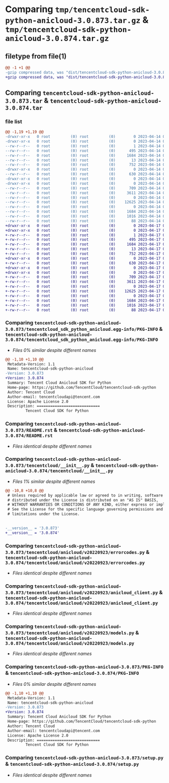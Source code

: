 # Comparing `tmp/tencentcloud-sdk-python-anicloud-3.0.873.tar.gz` & `tmp/tencentcloud-sdk-python-anicloud-3.0.874.tar.gz`

## filetype from file(1)

```diff
@@ -1 +1 @@
-gzip compressed data, was "dist/tencentcloud-sdk-python-anicloud-3.0.873.tar", last modified: Fri Apr 14 00:15:01 2023, max compression
+gzip compressed data, was "dist/tencentcloud-sdk-python-anicloud-3.0.874.tar", last modified: Mon Apr 17 00:15:45 2023, max compression
```

## Comparing `tencentcloud-sdk-python-anicloud-3.0.873.tar` & `tencentcloud-sdk-python-anicloud-3.0.874.tar`

### file list

```diff
@@ -1,19 +1,19 @@
-drwxr-xr-x   0 root         (0) root         (0)        0 2023-04-14 00:15:01.000000 tencentcloud-sdk-python-anicloud-3.0.873/
-drwxr-xr-x   0 root         (0) root         (0)        0 2023-04-14 00:15:01.000000 tencentcloud-sdk-python-anicloud-3.0.873/tencentcloud_sdk_python_anicloud.egg-info/
--rw-r--r--   0 root         (0) root         (0)        1 2023-04-14 00:15:01.000000 tencentcloud-sdk-python-anicloud-3.0.873/tencentcloud_sdk_python_anicloud.egg-info/dependency_links.txt
--rw-r--r--   0 root         (0) root         (0)      495 2023-04-14 00:15:01.000000 tencentcloud-sdk-python-anicloud-3.0.873/tencentcloud_sdk_python_anicloud.egg-info/SOURCES.txt
--rw-r--r--   0 root         (0) root         (0)     1684 2023-04-14 00:15:01.000000 tencentcloud-sdk-python-anicloud-3.0.873/tencentcloud_sdk_python_anicloud.egg-info/PKG-INFO
--rw-r--r--   0 root         (0) root         (0)       13 2023-04-14 00:15:01.000000 tencentcloud-sdk-python-anicloud-3.0.873/tencentcloud_sdk_python_anicloud.egg-info/top_level.txt
--rw-r--r--   0 root         (0) root         (0)      752 2023-04-14 00:15:01.000000 tencentcloud-sdk-python-anicloud-3.0.873/README.rst
-drwxr-xr-x   0 root         (0) root         (0)        0 2023-04-14 00:15:01.000000 tencentcloud-sdk-python-anicloud-3.0.873/tencentcloud/
--rw-r--r--   0 root         (0) root         (0)      630 2023-04-14 00:15:01.000000 tencentcloud-sdk-python-anicloud-3.0.873/tencentcloud/__init__.py
-drwxr-xr-x   0 root         (0) root         (0)        0 2023-04-14 00:15:01.000000 tencentcloud-sdk-python-anicloud-3.0.873/tencentcloud/anicloud/
-drwxr-xr-x   0 root         (0) root         (0)        0 2023-04-14 00:15:01.000000 tencentcloud-sdk-python-anicloud-3.0.873/tencentcloud/anicloud/v20220923/
--rw-r--r--   0 root         (0) root         (0)      709 2023-04-14 00:15:01.000000 tencentcloud-sdk-python-anicloud-3.0.873/tencentcloud/anicloud/v20220923/errorcodes.py
--rw-r--r--   0 root         (0) root         (0)     3611 2023-04-14 00:15:01.000000 tencentcloud-sdk-python-anicloud-3.0.873/tencentcloud/anicloud/v20220923/anicloud_client.py
--rw-r--r--   0 root         (0) root         (0)        0 2023-04-14 00:15:01.000000 tencentcloud-sdk-python-anicloud-3.0.873/tencentcloud/anicloud/v20220923/__init__.py
--rw-r--r--   0 root         (0) root         (0)    12625 2023-04-14 00:15:01.000000 tencentcloud-sdk-python-anicloud-3.0.873/tencentcloud/anicloud/v20220923/models.py
--rw-r--r--   0 root         (0) root         (0)        0 2023-04-14 00:15:01.000000 tencentcloud-sdk-python-anicloud-3.0.873/tencentcloud/anicloud/__init__.py
--rw-r--r--   0 root         (0) root         (0)     1684 2023-04-14 00:15:01.000000 tencentcloud-sdk-python-anicloud-3.0.873/PKG-INFO
--rw-r--r--   0 root         (0) root         (0)     1016 2023-04-14 00:15:01.000000 tencentcloud-sdk-python-anicloud-3.0.873/setup.py
--rw-r--r--   0 root         (0) root         (0)       88 2023-04-14 00:15:01.000000 tencentcloud-sdk-python-anicloud-3.0.873/setup.cfg
+drwxr-xr-x   0 root         (0) root         (0)        0 2023-04-17 00:15:45.000000 tencentcloud-sdk-python-anicloud-3.0.874/
+drwxr-xr-x   0 root         (0) root         (0)        0 2023-04-17 00:15:45.000000 tencentcloud-sdk-python-anicloud-3.0.874/tencentcloud_sdk_python_anicloud.egg-info/
+-rw-r--r--   0 root         (0) root         (0)        1 2023-04-17 00:15:45.000000 tencentcloud-sdk-python-anicloud-3.0.874/tencentcloud_sdk_python_anicloud.egg-info/dependency_links.txt
+-rw-r--r--   0 root         (0) root         (0)      495 2023-04-17 00:15:45.000000 tencentcloud-sdk-python-anicloud-3.0.874/tencentcloud_sdk_python_anicloud.egg-info/SOURCES.txt
+-rw-r--r--   0 root         (0) root         (0)     1684 2023-04-17 00:15:45.000000 tencentcloud-sdk-python-anicloud-3.0.874/tencentcloud_sdk_python_anicloud.egg-info/PKG-INFO
+-rw-r--r--   0 root         (0) root         (0)       13 2023-04-17 00:15:45.000000 tencentcloud-sdk-python-anicloud-3.0.874/tencentcloud_sdk_python_anicloud.egg-info/top_level.txt
+-rw-r--r--   0 root         (0) root         (0)      752 2023-04-17 00:15:45.000000 tencentcloud-sdk-python-anicloud-3.0.874/README.rst
+drwxr-xr-x   0 root         (0) root         (0)        0 2023-04-17 00:15:45.000000 tencentcloud-sdk-python-anicloud-3.0.874/tencentcloud/
+-rw-r--r--   0 root         (0) root         (0)      630 2023-04-17 00:15:45.000000 tencentcloud-sdk-python-anicloud-3.0.874/tencentcloud/__init__.py
+drwxr-xr-x   0 root         (0) root         (0)        0 2023-04-17 00:15:45.000000 tencentcloud-sdk-python-anicloud-3.0.874/tencentcloud/anicloud/
+drwxr-xr-x   0 root         (0) root         (0)        0 2023-04-17 00:15:45.000000 tencentcloud-sdk-python-anicloud-3.0.874/tencentcloud/anicloud/v20220923/
+-rw-r--r--   0 root         (0) root         (0)      709 2023-04-17 00:15:45.000000 tencentcloud-sdk-python-anicloud-3.0.874/tencentcloud/anicloud/v20220923/errorcodes.py
+-rw-r--r--   0 root         (0) root         (0)     3611 2023-04-17 00:15:45.000000 tencentcloud-sdk-python-anicloud-3.0.874/tencentcloud/anicloud/v20220923/anicloud_client.py
+-rw-r--r--   0 root         (0) root         (0)        0 2023-04-17 00:15:45.000000 tencentcloud-sdk-python-anicloud-3.0.874/tencentcloud/anicloud/v20220923/__init__.py
+-rw-r--r--   0 root         (0) root         (0)    12625 2023-04-17 00:15:45.000000 tencentcloud-sdk-python-anicloud-3.0.874/tencentcloud/anicloud/v20220923/models.py
+-rw-r--r--   0 root         (0) root         (0)        0 2023-04-17 00:15:45.000000 tencentcloud-sdk-python-anicloud-3.0.874/tencentcloud/anicloud/__init__.py
+-rw-r--r--   0 root         (0) root         (0)     1684 2023-04-17 00:15:45.000000 tencentcloud-sdk-python-anicloud-3.0.874/PKG-INFO
+-rw-r--r--   0 root         (0) root         (0)     1016 2023-04-17 00:15:45.000000 tencentcloud-sdk-python-anicloud-3.0.874/setup.py
+-rw-r--r--   0 root         (0) root         (0)       88 2023-04-17 00:15:45.000000 tencentcloud-sdk-python-anicloud-3.0.874/setup.cfg
```

### Comparing `tencentcloud-sdk-python-anicloud-3.0.873/tencentcloud_sdk_python_anicloud.egg-info/PKG-INFO` & `tencentcloud-sdk-python-anicloud-3.0.874/tencentcloud_sdk_python_anicloud.egg-info/PKG-INFO`

 * *Files 0% similar despite different names*

```diff
@@ -1,10 +1,10 @@
 Metadata-Version: 1.1
 Name: tencentcloud-sdk-python-anicloud
-Version: 3.0.873
+Version: 3.0.874
 Summary: Tencent Cloud Anicloud SDK for Python
 Home-page: https://github.com/TencentCloud/tencentcloud-sdk-python
 Author: Tencent Cloud
 Author-email: tencentcloudapi@tencent.com
 License: Apache License 2.0
 Description: ============================
         Tencent Cloud SDK for Python
```

### Comparing `tencentcloud-sdk-python-anicloud-3.0.873/README.rst` & `tencentcloud-sdk-python-anicloud-3.0.874/README.rst`

 * *Files identical despite different names*

### Comparing `tencentcloud-sdk-python-anicloud-3.0.873/tencentcloud/__init__.py` & `tencentcloud-sdk-python-anicloud-3.0.874/tencentcloud/__init__.py`

 * *Files 1% similar despite different names*

```diff
@@ -10,8 +10,8 @@
 # Unless required by applicable law or agreed to in writing, software
 # distributed under the License is distributed on an "AS IS" BASIS,
 # WITHOUT WARRANTIES OR CONDITIONS OF ANY KIND, either express or implied.
 # See the License for the specific language governing permissions and
 # limitations under the License.
 
 
-__version__ = '3.0.873'
+__version__ = '3.0.874'
```

### Comparing `tencentcloud-sdk-python-anicloud-3.0.873/tencentcloud/anicloud/v20220923/errorcodes.py` & `tencentcloud-sdk-python-anicloud-3.0.874/tencentcloud/anicloud/v20220923/errorcodes.py`

 * *Files identical despite different names*

### Comparing `tencentcloud-sdk-python-anicloud-3.0.873/tencentcloud/anicloud/v20220923/anicloud_client.py` & `tencentcloud-sdk-python-anicloud-3.0.874/tencentcloud/anicloud/v20220923/anicloud_client.py`

 * *Files identical despite different names*

### Comparing `tencentcloud-sdk-python-anicloud-3.0.873/tencentcloud/anicloud/v20220923/models.py` & `tencentcloud-sdk-python-anicloud-3.0.874/tencentcloud/anicloud/v20220923/models.py`

 * *Files identical despite different names*

### Comparing `tencentcloud-sdk-python-anicloud-3.0.873/PKG-INFO` & `tencentcloud-sdk-python-anicloud-3.0.874/PKG-INFO`

 * *Files 0% similar despite different names*

```diff
@@ -1,10 +1,10 @@
 Metadata-Version: 1.1
 Name: tencentcloud-sdk-python-anicloud
-Version: 3.0.873
+Version: 3.0.874
 Summary: Tencent Cloud Anicloud SDK for Python
 Home-page: https://github.com/TencentCloud/tencentcloud-sdk-python
 Author: Tencent Cloud
 Author-email: tencentcloudapi@tencent.com
 License: Apache License 2.0
 Description: ============================
         Tencent Cloud SDK for Python
```

### Comparing `tencentcloud-sdk-python-anicloud-3.0.873/setup.py` & `tencentcloud-sdk-python-anicloud-3.0.874/setup.py`

 * *Files identical despite different names*

